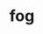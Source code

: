 ---
layout: smileys&emotion
title: fog
emoji: fog
permalink: 🌫.html
image: assets/img/3moji/fog.png
---